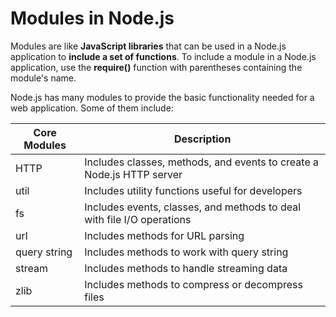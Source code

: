 # Modules in Node.js

Modules are like **JavaScript libraries** that can be used in a Node.js application to **include a set of functions**. To include a module in a Node.js application, use the **require()** function with parentheses containing the module's name.

Node.js has many modules to provide the basic functionality needed for a web application. Some of them include:

| Core Modules | Description                                                            |
| ------------ | ---------------------------------------------------------------------- |
| HTTP         | Includes classes, methods, and events to create a Node.js HTTP server  |
| util         | Includes utility functions useful for developers                       |
| fs           | Includes events, classes, and methods to deal with file I/O operations |
| url          | Includes methods for URL parsing                                       |
| query string | Includes methods to work with query string                             |
| stream       | Includes methods to handle streaming data                              |
| zlib         | Includes methods to compress or decompress files                       |
